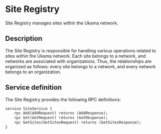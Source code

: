 # Site Registry

Site Registry manages sites within the Ukama network.

## Description
The Site Registry is responsible for handling various operations related to sites within the Ukama network. Each site belongs to a network, and networks are associated with organizations. Thus, the relationships are organized as follows: every site belongs to a network, and every network belongs to an organization.

## Service definition
The Site Registry provides the following RPC definitions:

``` proto
service SiteService {
    rpc Add(AddRequest) returns (AddResponse);
    rpc Get(GetRequest) returns (GetResponse);
    rpc GetSites(GetSitesRequest) returns (GetSitesResponse);
}
